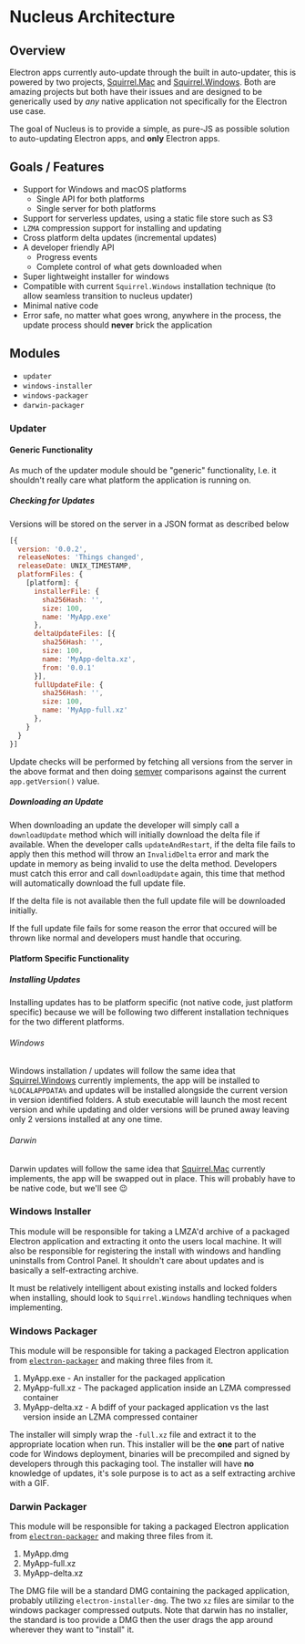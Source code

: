 # Nucleus Architecture

## Overview

Electron apps currently auto-update through the built in auto-updater, this is powered by two projects,
 [Squirrel.Mac]() and [Squirrel.Windows]().  Both are amazing projects but both have their issues and are designed to be generically used by *any* native application not specifically for the Electron use case.

The goal of Nucleus is to provide a simple, as pure-JS as possible solution to auto-updating Electron apps, and **only** Electron apps.

## Goals / Features

* Support for Windows and macOS platforms
  * Single API for both platforms
  * Single server for both platforms
* Support for serverless updates, using a static file store such as S3
* `LZMA` compression support for installing and updating
* Cross platform delta updates (incremental updates)
* A developer friendly API
  * Progress events
  * Complete control of what gets downloaded when
* Super lightweight installer for windows
* Compatible with current `Squirrel.Windows` installation technique (to allow seamless transition to nucleus updater)
* Minimal native code
* Error safe, no matter what goes wrong, anywhere in the process, the update process should **never** brick the application

## Modules

* `updater`
* `windows-installer`
* `windows-packager`
* `darwin-packager`

### Updater

#### Generic Functionality

As much of the updater module should be "generic" functionality, I.e. it shouldn't really care what platform the application is running on.

##### Checking for Updates

Versions will be stored on the server in a JSON format as described below

```js
[{
  version: '0.0.2',
  releaseNotes: 'Things changed',
  releaseDate: UNIX_TIMESTAMP,
  platformFiles: {
    [platform]: {
      installerFile: {
        sha256Hash: '',
        size: 100,
        name: 'MyApp.exe'
      },
      deltaUpdateFiles: [{
        sha256Hash: '',
        size: 100,
        name: 'MyApp-delta.xz',
        from: '0.0.1'
      }],
      fullUpdateFile: {
        sha256Hash: '',
        size: 100,
        name: 'MyApp-full.xz'
      },
    }
  }
}]
```

Update checks will be performed by fetching all versions from the server in the above format and then doing [semver](http://semver.org/) comparisons against the current `app.getVersion()` value.

##### Downloading an Update

When downloading an update the developer will simply call a `downloadUpdate` method which will initially download the delta file if available.  When the developer calls `updateAndRestart`, if the delta file fails to apply then this method will throw an `InvalidDelta` error and mark the update in memory as being invalid to use the delta method. Developers must catch this error and call `downloadUpdate` again, this time that method will automatically download the full update file.

If the delta file is not available then the full update file will be downloaded initially.

If the full update file fails for some reason the error that occured will be thrown like normal and developers must handle that occuring.

#### Platform Specific Functionality

##### Installing Updates

Installing updates has to be platform specific (not native code, just platform specific) because we will be following two different installation techniques for the two different platforms.

###### Windows

Windows installation / updates will follow the same idea that [Squirrel.Windows]() currently implements, the app will be installed to `%LOCALAPPDATA%` and updates will be installed alongside the current version in version identified folders.  A stub executable will launch the most recent version and while updating and older versions will be pruned away leaving only 2 versions installed at any one time.

###### Darwin

Darwin updates will follow the same idea that [Squirrel.Mac]() currently implements, the app will be swapped out in place.  This will probably have to be native code, but we'll see 😉 

### Windows Installer

This module will be responsible for taking a LMZA'd archive of a packaged Electron application and extracting it onto the users local machine. It
will also be responsible for registering the install with windows and handling uninstalls from Control Panel.  It shouldn't care about updates and
is basically a self-extracting archive.

It must be relatively intelligent about existing installs and locked folders when installing, should look to `Squirrel.Windows` handling techniques when
implementing.

### Windows Packager

This module will be responsible for taking a packaged Electron application from [`electron-packager`]() and making three files from it.

1. MyApp.exe - An installer for the packaged application
2. MyApp-full.xz - The packaged application inside an LZMA compressed container
3. MyApp-delta.xz - A bdiff of your packaged application vs the last version inside an LZMA compressed container

The installer will simply wrap the `-full.xz` file and extract it to the appropriate location when run.  This installer will be the **one** part of native code for Windows deployment, binaries will be precompiled and signed by developers through this packaging tool.  The installer will have **no** knowledge of updates, it's sole purpose is to act as a self extracting archive with a GIF.

### Darwin Packager

This module will be responsible for taking a packaged Electron application from [`electron-packager`]() and making three files from it.

1. MyApp.dmg
2. MyApp-full.xz
3. MyApp-delta.xz

The DMG file will be a standard DMG containing the packaged application, probably utilizing `electron-installer-dmg`.  The two `xz` files are similar to the windows packager compressed outputs.   Note that darwin has no installer, the standard is too provide a DMG then the user drags the app around wherever they want to "install" it.